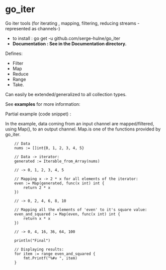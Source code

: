 # go_iter
Go iter tools (for iterating , mapping, filtering, reducing streams -represented as channels-)

- to install : go get -u github.com/serge-hulne/go_iter 
- **Documentation : See in the Documentation directory.**

Defines:

- Filter
- Map
- Reduce
- Range
- Take.

Can easily be extended/generalized to all collection types.

See **examples** for more information:

Partial example (code snippet) :

In the example, data coming from an input channel are mapped/filtered, using Map(), to an output channel.
Map.is one of the functions provided by go_iter.

```
	// Data
	nums := []int{0, 1, 2, 3, 4, 5}

	// Data -> iterator:
	generated := Iterable_from_Array(nums)

	// -> 0, 1, 2, 3, 4, 5

	// Mapping x -> 2 * x for all elements of the iterator:
	even := Map(generated, func(x int) int {
		return 2 * x
	})

	// -> 0, 2, 4, 6, 8, 10

	// Mapping all the elements of 'even' to it's square value:
	even_and_squared := Map(even, func(x int) int {
		return x * x
	})

	// -> 0, 4, 16, 36, 64, 100

	println("Final")

	// Displaying results:
	for item := range even_and_squared {
		fmt.Printf("%#v ", item)
	}
```

